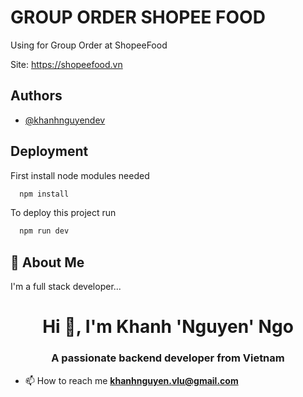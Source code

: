 
# GROUP ORDER SHOPEE FOOD

Using for Group Order at ShopeeFood

Site: https://shopeefood.vn


## Authors

- [@khanhnguyendev](https://github.com/khanhnguyendev)


## Deployment

First install node modules needed

```bash
  npm install
```

To deploy this project run

```bash
  npm run dev
```


## 🚀 About Me
I'm a full stack developer...

<h1 align="center">Hi 👋, I'm Khanh 'Nguyen' Ngo</h1>
<h3 align="center">A passionate backend developer from Vietnam</h3>

- 📫 How to reach me **khanhnguyen.vlu@gmail.com**
